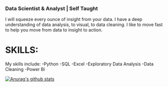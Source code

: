 ### Data Scientist & Analyst | Self Taught

I will squeeze every ounce of insight from your data. I have a deep understanding of data analysis, to visual, to data cleaning. I like to move fast to help you move from data to insight to action.

# SKILLS:
My skills include:
-Python
-SQL
-Excel
-Exploratory Data Analysis
-Data Cleaning
-Power Bi

[![Anurag's github stats](https://github-readme-stats.vercel.app/api?username=ahmedtheanalyst)](https://github.com/anuraghazra/github-readme-stats)
